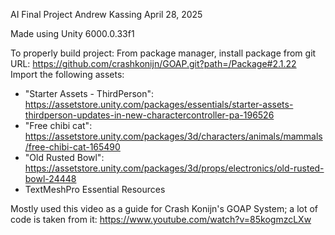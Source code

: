 AI Final Project
Andrew Kassing
April 28, 2025

Made using Unity 6000.0.33f1

To properly build project:
From package manager, install package from git URL: https://github.com/crashkonijn/GOAP.git?path=/Package#2.1.22
Import the following assets:
- "Starter Assets - ThirdPerson": https://assetstore.unity.com/packages/essentials/starter-assets-thirdperson-updates-in-new-charactercontroller-pa-196526
- "Free chibi cat": https://assetstore.unity.com/packages/3d/characters/animals/mammals/free-chibi-cat-165490
- "Old Rusted Bowl": https://assetstore.unity.com/packages/3d/props/electronics/old-rusted-bowl-24448
- TextMeshPro Essential Resources

Mostly used this video as a guide for Crash Konijn's GOAP System; a lot of code is taken from it:
https://www.youtube.com/watch?v=85kogmzcLXw
